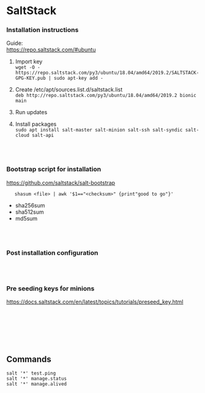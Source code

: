 # SaltStack

### Installation instructions
Guide: <br>
https://repo.saltstack.com/#ubuntu

1. Import key  
   ```wget -O - https://repo.saltstack.com/py3/ubuntu/18.04/amd64/2019.2/SALTSTACK-GPG-KEY.pub | sudo apt-key add -```

2. Create /etc/apt/sources.list.d/saltstack.list  
   ```deb http://repo.saltstack.com/py3/ubuntu/18.04/amd64/2019.2 bionic main```

3. Run updates

4. Install packages  
   ```sudo apt install salt-master salt-minion salt-ssh salt-syndic salt-cloud salt-api```
 
<br><br>
### Bootstrap script for installation
https://github.com/saltstack/salt-bootstrap  

```    shasum <file> | awk '$1=="<checksum>" {print"good to go"}'  ```  
  * sha256sum  
  * sha512sum  
  * md5sum



<br><br>
### Post installation configuration  

<br><br>
### Pre seeding keys for minions
https://docs.saltstack.com/en/latest/topics/tutorials/preseed_key.html




<br><br><br><br><br>
## Commands
```salt '*' test.ping  ```  
```salt '*' manage.status  ```  
```salt '*' manage.alived  ```  

<br>
